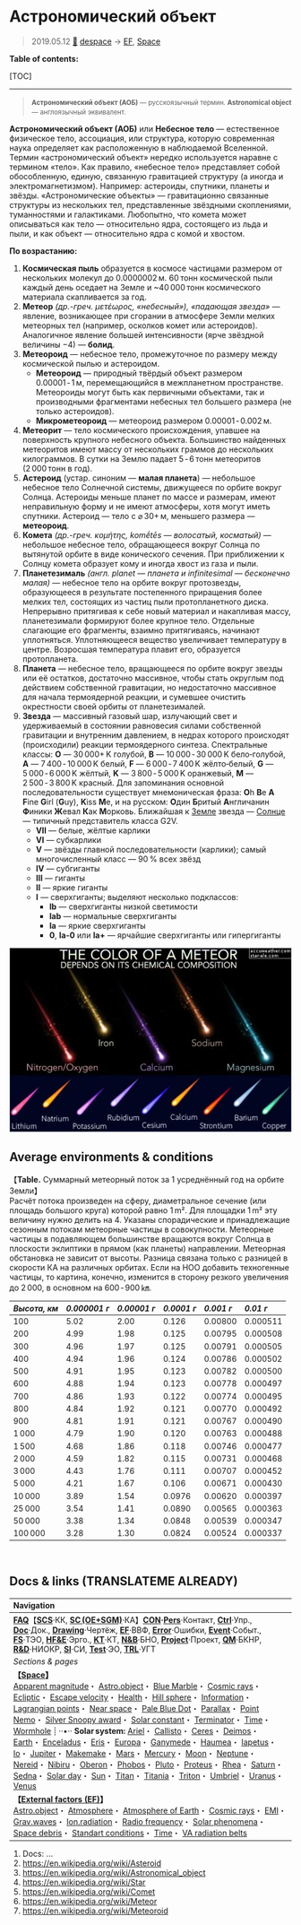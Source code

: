 # Астрономический объект
> 2019.05.12 [🚀](../index/index.md) [despace](index.md) → [EF](ef.md), [Space](index.md)

**Table of contents:**

[TOC]

---

> <small>**Астрономический объект (АОБ)** — русскоязычный термин. **Astronomical object** — англоязычный эквивалент.</small>

**Астрономический объект (АОБ)** или **Небесное тело** — естественное физическое тело, ассоциация, или структура, которую современная наука определяет как расположенную в наблюдаемой Вселенной. Термин «астрономический объект» нередко используется наравне с термином «тело». Как правило, «небесное тело» представляет собой обособленную, единую, связанную гравитацией структуру (а иногда и электромагнетизмом). Например: астероиды, спутники, планеты и звёзды. «Астрономические объекты» — гравитационно связанные структуры из нескольких тел, представленные звёздными скоплениями, туманностями и галактиками. Любопытно, что комета может описываться как тело — относительно ядра, состоящего из льда и пыли, и как объект — относительно ядра с комой и хвостом.

**По возрастанию:**

   1. **Космическая пыль** образуется в космосе частицами размером от нескольких молекул до 0.0000002 м. 60 тонн космической пыли каждый день оседает на Земле и ~40 000 тонн космического материала скапливается за год.
   1. **Метеор** *(др.-греч. μετέωρος, «небесный»), «падающая звезда»* — явление, возникающее при сгорании в атмосфере Земли мелких метеорных тел (например, осколков комет или астероидов). Аналогичное явление большей интенсивности (ярче звёздной величины −4) — **болид**.
   1. **Метеороид** — небесное тело, промежуточное по размеру между космической пылью и астероидом.
      - **Метеороид** — природный твёрдый объект размером 0.00001 ‑ 1 м, перемещающийся в межпланетном пространстве. Метеороиды могут быть как первичными объектами, так и производными фрагментами небесных тел большего размера (не только астероидов).
      - **Микрометеороид** — метеороид размером 0.00001 ‑ 0.002 м.
   1. **Метеорит** — тело космического происхождения, упавшее на поверхность крупного небесного объекта. Большинство найденных метеоритов имеют массу от нескольких граммов до нескольких килограммов. В сутки на Землю падает 5 ‑ 6 тонн метеоритов (2 000 тонн в год).
   1. **Астероид** (устар. синоним — **малая планета**) — небольшое небесное тело Солнечной системы, движущееся по орбите вокруг Солнца. Астероиды меньше планет по массе и размерам, имеют неправильную форму и не имеют атмосферы, хотя могут иметь спутники. Астероид — тело с ⌀ 30+ м, меньшего размера — **метеороид**.
   1. **Комета** *(др.-греч. κομήτης, komḗtēs — волосатый, косматый)* — небольшое небесное тело, обращающееся вокруг Солнца по вытянутой орбите в виде конического сечения. При приближении к Солнцу комета образует кому и иногда хвост из газа и пыли.
   1. **Планетезималь** *(англ. planet — планета и infinitesimal — бесконечно малая)* — небесное тело на орбите вокруг протозвезды, образующееся в результате постепенного приращения более мелких тел, состоящих из частиц пыли протопланетного диска. Непрерывно притягивая к себе новый материал и накапливая массу, планетезимали формируют более крупное тело. Отдельные слагающие его фрагменты, взаимно притягиваясь, начинают уплотняться. Уплотняющееся вещество увеличивает температуру в центре. Возросшая температура плавит его, образуется протопланета.
   1. **Планета** — небесное тело, вращающееся по орбите вокруг звезды или её остатков, достаточно массивное, чтобы стать округлым под действием собственной гравитации, но недостаточно массивное для начала термоядерной реакции, и сумевшее очистить окрестности своей орбиты от планетезималей.
   1. **Звезда** — массивный газовый шар, излучающий свет и удерживаемый в состоянии равновесия силами собственной гравитации и внутренним давлением, в недрах которого происходят (происходили) реакции термоядерного синтеза. Спектральные классы: **O** — 30 000+ K голубой, **B** — 10 000 ‑ 30 000 K бело‑голубой, **A** — 7 400 ‑ 10 000 K белый, **F** — 6 000 ‑ 7 400 K жёлто‑белый, **G** — 5 000 ‑ 6 000 K  жёлтый, **K** — 3 800 ‑ 5 000 K оранжевый, **M** — 2 500 ‑ 3 800 K красный. Для запоминания основной последовательности существует мнемоническая фраза: **O**h **B**e **A** **F**ine **G**irl (**G**uy), **K**iss **M**e, и на русском: **О**дин **Б**ритый **А**нгличанин **Ф**иники **Ж**евал **К**ак **М**орковь. Ближайшая к [Земле](earth.md) звезда — [Солнце](sun.md) — типичный представитель класса G2V.
      - **VII** — белые, жёлтые карлики
      - **VI** — субкарлики
      - **V** — звёзды главной последовательности (карлики); самый многочисленный класс — 90 % всех звёзд
      - **IV** — субгиганты
      - **III** — гиганты
      - **II** — яркие гиганты
      - **I** — сверхгиганты; выделяют несколько подклассов:
         - **Ib** — сверхгиганты низкой светимости
         - **Iab** — нормальные сверхгиганты
         - **Ia** — яркие сверхгиганты
         - **0**, **Ia-0** или **Ia+** — ярчайшие сверхгиганты или гипергиганты

![](f/aob/meteor_color.webp)


## Average environments & conditions

【**Table.** Суммарный метеорный поток за 1 усреднённый год на орбите Земли】  
Расчёт потока произведен на сферу, диаметральное сечение (или площадь большого круга) которой равно 1 m². Для площадки 1 m² эту величину нужно делить на 4. Указаны спорадические и принадлежащие сезонным потокам метеорные частицы в совокупности. Метеорные частицы в подавляющем большинстве вращаются вокруг Солнца в плоскости эклиптики в прямом (как планеты) направлении. Метеорная обстановка не зависит от высоты. Разница связана только с разницей в скорости КА на различных орбитах. Если на НОО добавить техногенные частицы, то картина, конечно, изменится в сторону резкого увеличения до 2 000, в основном на 600 ‑ 900 ㎞.

|*Высота, км*|*0.000001 г*|*0.00001 г*|*0.0001 г*|*0.001 г*|*0.01 г*|
|:-|:-|:-|:-|:-|:-|
|100|5.02|2.00|0.126|0.00800|0.000511|
|200|4.99|1.98|0.125|0.00795|0.000508|
|300|4.96|1.97|0.125|0.00791|0.000505|
|400|4.94|1.96|0.124|0.00786|0.000502|
|500|4.91|1.95|0.123|0.00782|0.000500|
|600|4.88|1.94|0.123|0.00778|0.000497|
|700|4.86|1.93|0.122|0.00774|0.000495|
|800|4.84|1.92|0.121|0.00770|0.000492|
|900|4.81|1.91|0.121|0.00767|0.000490|
|1 000|4.79|1.90|0.120|0.00763|0.000488|
|1 500|4.68|1.86|0.118|0.00746|0.000477|
|2 000|4.59|1.82|0.115|0.00731|0.000468|
|3 000|4.43|1.76|0.111|0.00707|0.000452|
|5 000|4.21|1.67|0.106|0.00671|0.000430|
|10 000|3.89|1.54|0.0976|0.00620|0.000397|
|25 000|3.54|1.41|0.0890|0.00565|0.000363|
|50 000|3.38|1.34|0.0848|0.00539|0.000347|
|100 000|3.28|1.30|0.0824|0.00524|0.000337|



<p style="page-break-after:always"> </p>

## Docs & links (TRANSLATEME ALREADY)
|Navigation|
|:-|
|**[FAQ](faq.md)**【**[SCS](scs.md)**·КК, **[SC (OE+SGM)](sc.md)**·КА】**[CON](contact.md)·[Pers](person.md)**·Контакт, **[Ctrl](control.md)**·Упр., **[Doc](doc.md)**·Док., **[Drawing](drawing.md)**·Чертёж, **[EF](ef.md)**·ВВФ, **[Error](error.md)**·Ошибки, **[Event](event.md)**·Событ., **[FS](fs.md)**·ТЭО, **[HF&E](hfe.md)**·Эрго., **[KT](kt.md)**·КТ, **[N&B](nnb.md)**·БНО, **[Project](project.md)**·Проект, **[QM](qm.md)**·БКНР, **[R&D](rnd.md)**·НИОКР, **[SI](si.md)**·СИ, **[Test](test.md)**·ЭО, **[TRL](trl.md)**·УГТ|
|*Sections & pages*|
|**【[Space](index.md)】**<br> [Apparent magnitude](app_mag.md)・ [Astro.object](aob.md)・ [Blue Marble](earth.md)・ [Cosmic rays](ion_rad.md)・ [Ecliptic](ecliptic.md)・ [Escape velocity](esc_vel.md)・ [Health](health.md)・ [Hill sphere](hill_sphere.md)・ [Information](info.md)・ [Lagrangian points](l_points.md)・ [Near space](near_space.md)・ [Pale Blue Dot](earth.md)・ [Parallax](parallax.md)・ [Point Nemo](earth.md)・ [Silver Snoopy award](silver_snoopy_award.md)・ [Solar constant](solar_const.md)・ [Terminator](terminator.md)・ [Time](time.md)・ [Wormhole](wormhole.md) ┊ ··•·· **Solar system:** [Ariel](ariel.md)・ [Callisto](callisto.md)・ [Ceres](ceres.md)・ [Deimos](deimos.md)・ [Earth](earth.md)・ [Enceladus](enceladus.md)・ [Eris](eris.md)・ [Europa](europa.md)・ [Ganymede](ganymede.md)・ [Haumea](haumea.md)・ [Iapetus](iapetus.md)・ [Io](io.md)・ [Jupiter](jupiter.md)・ [Makemake](makemake.md)・ [Mars](mars.md)・ [Mercury](mercury.md)・ [Moon](moon.md)・ [Neptune](neptune.md)・ [Nereid](nereid.md)・ [Nibiru](nibiru.md)・ [Oberon](oberon.md)・ [Phobos](phobos.md)・ [Pluto](pluto.md)・ [Proteus](proteus.md)・ [Rhea](rhea.md)・ [Saturn](saturn.md)・ [Sedna](sedna.md)・ [Solar day](solar_day.md)・ [Sun](sun.md)・ [Titan](titan.md)・ [Titania](titania.md)・ [Triton](triton.md)・ [Umbriel](umbriel.md)・ [Uranus](uranus.md)・ [Venus](venus.md)|
|**【[External factors (EF)](ef.md)】**<br> [Astro.object](aob.md)・ [Atmosphere](atmosphere.md)・ [Atmosphere of Earth](earth.md)・ [Cosmic rays](ion_rad.md)・ [EMI](emi.md)・ [Grav.waves](gravwave.md)・ [Ion.radiation](ion_rad.md)・ [Radio frequency](comms.md)・ [Solar phenomena](solar_ph.md)・ [Space debris](sdeb.md)・ [Standart conditions](sctp.md)・ [Time](time.md)・ [VA radiation belts](ion_rad.md)|

   1. Docs: …
   1. <https://en.wikipedia.org/wiki/Asteroid>
   1. <https://en.wikipedia.org/wiki/Astronomical_object>
   1. <https://en.wikipedia.org/wiki/Star>
   1. <https://en.wikipedia.org/wiki/Comet>
   1. <https://en.wikipedia.org/wiki/Meteor>
   1. <https://en.wikipedia.org/wiki/Meteoroid>
